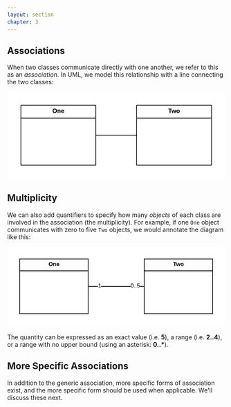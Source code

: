 ```yaml
---
layout: section
chapter: 3
---
```


## Associations

When two classes communicate directly with one another, we refer to this as an _association_.  In UML, we model this relationship with a line connecting the two classes:

![Association Example](./assets/3.2.1.png)

## Multiplicity

We can also add quantifiers to specify how many _objects_ of each class are involved in the association (the multiplicity).  For example, if one `One` object communicates with zero to five `Two` objects, we would annotate the diagram like this:

![Association with Count Example](./assets/3.2.2.png)

The quantity can be expressed as an exact value (i.e. __5__), a range (i.e. __2..4__), or a range with no upper bound (using an asterisk: __0..*__).

## More Specific Associations

In addition to the generic association, more specific forms of association exist, and the more specific form should be used when applicable.  We'll discuss these next.
